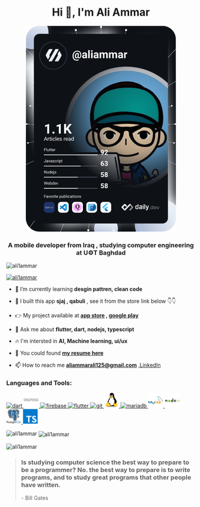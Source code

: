 <h1 align="center">Hi 👋, I'm Ali Ammar</h1>
<p align="center"><img  src="https://github.com/Ali1Ammar/Ali1Ammar/blob/main/devcard.svg" width="400" alt="Ali Ammar Dev Card"/></p>
<h3 align="center">A mobile developer from Iraq , studying computer engineering at U⚙️T Baghdad </h3>

<p align="left"> <img src="https://komarev.com/ghpvc/?username=ali1ammar&label=Profile%20views&color=0e75b6&style=flat" alt="ali1ammar" /> </p>

<p align="left"> <a href="https://github.com/ryo-ma/github-profile-trophy"><img src="https://github-profile-trophy.vercel.app/?username=ali1ammar" alt="ali1ammar" /></a> </p>

- 🌱 I’m currently learning **desgin pattren, clean code**

- 🤗 I built this app **sjaj , qabuli** , see it from the store link below 👇👇

- 👉 My project available at **<a target="_blank" href="https://apps.apple.com/us/developer/ali-ammar/id1548142295">app store</a> ,  <a  target="_blank" href="https://play.google.com/store/apps/dev?id=5552499890517086780">google play</a>**

- 💬 Ask me about **flutter, dart, nodejs, typescript**

- 🔥 I'm intersted in **AI, Machine learning,  ui/ux**

- 📝 You could found <a target="_blank" href="https://drive.google.com/drive/u/0/folders/1NAq_6irmzJbcVHOALJpObFuBRkHPfYHj">**my resume here**</a> 

- 📫 How to reach me **aliammarali125@gmail.com** ,<a target="_blank" href="https://www.linkedin.com/in/aliammar125">LinkedIn</a>  


<h3 align="left">Languages and Tools:</h3>
<p align="left"> <a href="https://dart.dev" target="_blank"> <img src="https://www.vectorlogo.zone/logos/dartlang/dartlang-icon.svg" alt="dart" width="40" height="40"/> </a> <a href="https://expressjs.com" target="_blank"> <img src="https://raw.githubusercontent.com/devicons/devicon/master/icons/express/express-original-wordmark.svg" alt="express" width="40" height="40"/> </a> <a href="https://firebase.google.com/" target="_blank"> <img src="https://www.vectorlogo.zone/logos/firebase/firebase-icon.svg" alt="firebase" width="40" height="40"/> </a> <a href="https://flutter.dev" target="_blank"> <img src="https://www.vectorlogo.zone/logos/flutterio/flutterio-icon.svg" alt="flutter" width="40" height="40"/> </a> <a href="https://git-scm.com/" target="_blank"> <img src="https://www.vectorlogo.zone/logos/git-scm/git-scm-icon.svg" alt="git" width="40" height="40"/> </a> <a href="https://www.linux.org/" target="_blank"> <img src="https://raw.githubusercontent.com/devicons/devicon/master/icons/linux/linux-original.svg" alt="linux" width="40" height="40"/> </a> <a href="https://mariadb.org/" target="_blank"> <img src="https://www.vectorlogo.zone/logos/mariadb/mariadb-icon.svg" alt="mariadb" width="40" height="40"/> </a> <a href="https://www.mysql.com/" target="_blank"> <img src="https://raw.githubusercontent.com/devicons/devicon/master/icons/mysql/mysql-original-wordmark.svg" alt="mysql" width="40" height="40"/> </a> <a href="https://nodejs.org" target="_blank"> <img src="https://raw.githubusercontent.com/devicons/devicon/master/icons/nodejs/nodejs-original-wordmark.svg" alt="nodejs" width="40" height="40"/> </a> <a href="https://www.postgresql.org" target="_blank"> <img src="https://raw.githubusercontent.com/devicons/devicon/master/icons/postgresql/postgresql-original-wordmark.svg" alt="postgresql" width="40" height="40"/> </a> <a href="https://www.typescriptlang.org/" target="_blank"> <img src="https://raw.githubusercontent.com/devicons/devicon/master/icons/typescript/typescript-original.svg" alt="typescript" width="40" height="40"/> </a> </p>

<p><img align="left" src="https://github-readme-stats.vercel.app/api/top-langs?username=ali1ammar&show_icons=true&locale=en&layout=compact" alt="ali1ammar" /></p>

<p>&nbsp;<img align="center" src="https://github-readme-stats.vercel.app/api?username=ali1ammar&show_icons=true&locale=en&include_all_commits=true&count_private=true" alt="ali1ammar" /></p>

<p><img align="center" src="https://github-readme-streak-stats.herokuapp.com/?user=ali1ammar&" alt="ali1ammar" /></p>


> <h3> Is studying computer science the best way to prepare to be a programmer? No. the best way to prepare is to write programs, and to study great programs that other people have written.</h3>
> <p>- Bill Gates</p>
